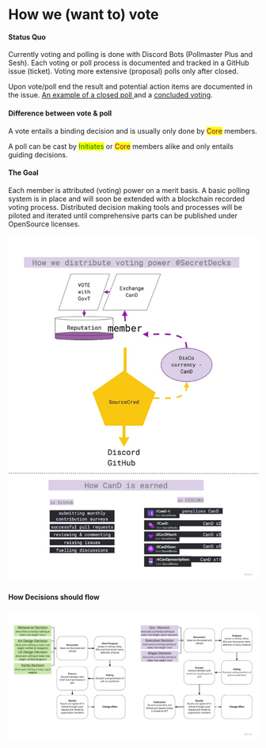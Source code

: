 # How we (want to) vote

#### Status Quo

Currently voting and polling is done with Discord Bots (Pollmaster Plus and Sesh). Each voting or poll process is documented and tracked in a GitHub issue (ticket). Voting more extensive (proposal) polls only after closed.

Upon vote/poll end the result and potential action items are documented in the issue.  [An example of a closed poll ](https://github.com/SecretDecks/Documentation/issues/90)and a [concluded voting](https://github.com/SecretDecks/Documentation/issues/130).

#### Difference between vote & poll

A vote entails a binding decision and is usually only done by <mark style="color:purple;">Core</mark> members.&#x20;

A poll can be cast by <mark style="color:green;">Initiates</mark> or <mark style="color:purple;">Core</mark> members alike and only entails  guiding decisions.

#### The Goal

Each member is attributed (voting) power on a merit basis. A basic polling system is in place and will soon be extended with a blockchain recorded voting process. Distributed decision making tools and processes will be piloted and iterated until comprehensive parts can be published under OpenSource licenses.

![](../.gitbook/assets/image.png)

#### How Decisions should flow

![](<../.gitbook/assets/image (1).png>)

